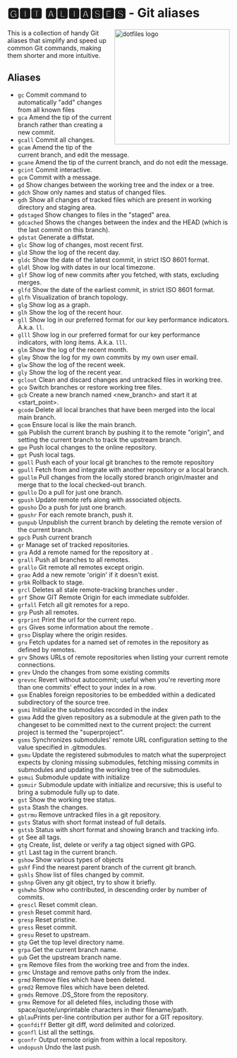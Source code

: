 # 🅶🅸🆃 🅰🅻🅸🅰🆂🅴🆂 - Git aliases

<!-- markdownlint-disable MD033 MD041 -->

<img src="https://kura.pro/dotfiles/v2/images/logos/dotfiles.svg" alt="dotfiles logo" width="261" align="right" />

<!-- markdownlint-enable MD033 MD041 -->

This is a collection of handy Git aliases that simplify and speed up
common Git commands, making them shorter and more intuitive.

## Aliases

- `gc` Commit command to automatically "add" changes from all known files
- `gca` Amend the tip of the current branch rather than creating a new commit.
- `gcall` Commit all changes.
- `gcam` Amend the tip of the current branch, and edit the message.
- `gcane` Amend the tip of the current branch, and do not edit the message.
- `gcint` Commit interactive.
- `gcm` Commit with a message.
- `gd` Show changes between the working tree and the index or a tree.
- `gdch` Show only names and status of changed files.
- `gdh` Show all changes of tracked files which are present in working directory and staging area.
- `gdstaged` Show changes to files in the "staged" area.
- `gdcached` Shows the changes between the index and the HEAD (which is the last commit on this branch).
- `gdstat` Generate a diffstat.
- `glc` Show log of changes, most recent first.
- `gld` Show the log of the recent day.
- `gldc` Show the date of the latest commit, in strict ISO 8601 format.
- `gldl` Show log with dates in our local timezone.
- `glf` Show log of new commits after you fetched, with stats, excluding merges.
- `glfd` Show the date of the earliest commit, in strict ISO 8601 format.
- `glfh` Visualization of branch topology.
- `glg` Show log as a graph.
- `glh` Show the log of the recent hour.
- `gll` Show log in our preferred format for our key performance indicators. A.k.a. `ll`.
- `glll` Show log in our preferred format for our key performance indicators, with long items. A.k.a. `lll`.
- `glm` Show the log of the recent month.
- `glmy` Show the log for my own commits by my own user email.
- `glw` Show the log of the recent week.
- `gly` Show the log of the recent year.
- `gclout` Clean and discard changes and untracked files in working tree.
- `gco` Switch branches or restore working tree files.
- `gcb` Create a new branch named <new_branch> and start it at <start_point>.
- `gcode` Delete all local branches that have been merged into the local main branch.
- `gcom` Ensure local is like the main branch.
- `gpb` Publish the current branch by pushing it to the remote "origin", and setting the current branch to track the upstream branch.
- `gpo` Push local changes to the online repository.
- `gpt` Push local tags.
- `gpoll` Push each of your local git branches to the remote repository
- `gpull` Fetch from and integrate with another repository or a local branch.
- `gpullm` Pull changes from the locally stored branch origin/master and merge that to the local checked-out branch.
- `gpullo` Do a pull for just one branch.
- `gpush` Update remote refs along with associated objects.
- `gpusho` Do a push for just one branch.
- `gpushr` For each remote branch, push it.
- `gunpub` Unpublish the current branch by deleting the remote version of the current branch.
- `gpcb` Push current branch
- `gr` Manage set of tracked repositories.
- `gra` Add a remote named <name> for the repository at <url>.
- `grall` Push all branches to all remotes.
- `grallo` Git remote all remotes except origin.
- `grao` Add a new remote 'origin' if it doesn't exist.
- `grbk` Rollback to stage.
- `grcl` Deletes all stale remote-tracking branches under <name>.
- `grf` Show GIT Remote Origin for each immediate subfolder.
- `grfall` Fetch all git remotes for a repo.
- `grp` Push all remotes.
- `grprint` Print the url for the current repo.
- `grs` Gives some information about the remote <name>.
- `grso` Display where the origin resides.
- `gru` Fetch updates for a named set of remotes in the repository as defined by remotes.
- `grv` Shows URLs of remote repositories when listing your current remote connections.
- `grev` Undo the changes from some existing commits
- `grevnc` Revert without autocommit; useful when you're reverting more
  than one commits' effect to your index in a row.
- `gsm` Enables foreign repositories to be embedded within a dedicated subdirectory of the source tree.
- `gsmi` Initialize the submodules recorded in the index
- `gsma` Add the given repository as a submodule at the given path to the changeset to be committed next to the current project: the current project is termed the "superproject".
- `gsms` Synchronizes submodules' remote URL configuration setting to the value specified in .gitmodules.
- `gsmu` Update the registered submodules to match what the superproject expects by cloning missing submodules, fetching missing commits in submodules and updating the working tree of the submodules.
- `gsmui` Submodule update with initialize
- `gsmuir` Submodule update with initialize and recursive; this is useful to bring a submodule fully up to date.
- `gst` Show the working tree status.
- `gsta` Stash the changes.
- `gstrmu` Remove untracked files in a git repository.
- `gsts` Status with short format instead of full details.
- `gstsb` Status with short format and showing branch and tracking info.
- `gt` See all tags.
- `gtg` Create, list, delete or verify a tag object signed with GPG.
- `gtl` Last tag in the current branch.
- `gshow` Show various types of objects
- `gshf` Find the nearest parent branch of the current git branch.
- `gshls` Show list of files changed by commit.
- `gshnp` Given any git object, try to show it briefly.
- `gshwho` Show who contributed, in descending order by number of commits.
- `grescl` Reset commit clean.
- `gresh` Reset commit hard.
- `gresp` Reset pristine.
- `gress` Reset commit.
- `gresu` Reset to upstream.
- `gtp` Get the top level directory name.
- `grpa` Get the current branch name.
- `gub` Get the upstream branch name.
- `grm` Remove files from the working tree and from the index.
- `grmc` Unstage and remove paths only from the index.
- `grmd` Remove files which have been deleted.
- `grmd2` Remove files which have been deleted.
- `grmds` Remove .DS_Store from the repository.
- `grmx` Remove for all deleted files, including those with space/quote/unprintable characters in their filename/path.
- `gblau`Prints per-line contribution per author for a GIT repository.
- `gconfdiff` Better git diff, word delimited and colorized.
- `gconfl` List all the settings.
- `gconfr` Output remote origin from within a local repository.
- `undopush` Undo the last push.
